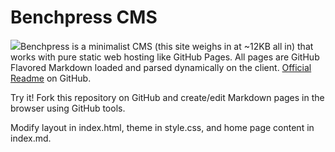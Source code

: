 # Benchpress CMS

![](favicon.ico)Benchpress is a minimalist CMS (this site weighs in at ~12KB all in) that works with pure static web hosting like GitHub Pages. All pages are GitHub Flavored Markdown loaded and parsed dynamically on the client. [Official Readme](#Readme) on GitHub.

Try it! Fork this repository on GitHub and create/edit Markdown pages in the browser using GitHub tools.

Modify layout in index.html, theme in style.css, and home page content in index.md. 
